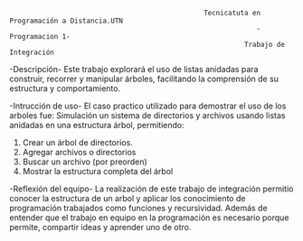                                                     Tecnicatuta en Programación a Distancia.UTN
                                                                 -Programacion 1-
                                                              Trabajo de Integración 
-Descripción-
Este trabajo explorará el uso de listas anidadas para construir, recorrer y manipular árboles, facilitando la comprensión de su estructura y comportamiento.

-Intrucción de uso-
El caso practico utilizado para demostrar el uso de los arboles fue:
Simulación un sistema de directorios y archivos usando listas anidadas en una estructura  árbol, permitiendo:
1. Crear un árbol de directorios.
2. Agregar archivos o directorios
3. Buscar un archivo (por preorden)
4. Mostrar la estructura completa del árbol

-Reflexión del equipo-
La realización de este trabajo de integración permitio conocer la estructura de un arbol y aplicar los conocimiento de programación trabajados como funciones y recursividad.
Además de entender que el trabajo en equipo en la programación es necesario porque permite, compartir ideas y aprender uno de otro. 


                                                              
